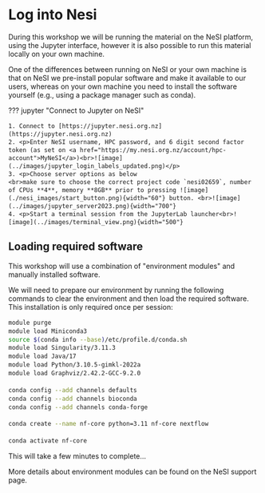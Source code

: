# Log into Nesi

During this workshop we will be running the material on the NeSI platform, using the Jupyter interface, however it is also possible to run this material locally on your own machine.

One of the differences between running on NeSI or your own machine is that on NeSI we pre-install popular software and make it available to our users, whereas on your own machine you need to install the software yourself (e.g., using a package manager such as conda).

??? jupyter "Connect to Jupyter on NeSI"

    1. Connect to [https://jupyter.nesi.org.nz](https://jupyter.nesi.org.nz)
    2. <p>Enter NeSI username, HPC password, and 6 digit second factor token (as set on <a href="https://my.nesi.org.nz/account/hpc-account">MyNeSI</a>)<br>![image](../images/jupyter_login_labels_updated.png)</p>
    3. <p>Choose server options as below
    <br>make sure to choose the correct project code `nesi02659`, number of CPUs **4**, memory **8GB** prior to pressing ![image](./nesi_images/start_button.png){width="60"} button. <br>![image](../images/jupyter_server2023.png){width="700"}
    4. <p>Start a terminal session from the JupyterLab launcher<br>![image](../images/terminal_view.png){width="500"}

## Loading required software

This workshop will use a combination of "environment modules" and manually installed software.

We will need to prepare our environment by running the following commands to clear the environment and then load the required software. This installation is only required once per session:

```bash
module purge
module load Miniconda3
source $(conda info --base)/etc/profile.d/conda.sh
module load Singularity/3.11.3
module load Java/17
module load Python/3.10.5-gimkl-2022a
module load Graphviz/2.42.2-GCC-9.2.0

conda config --add channels defaults
conda config --add channels bioconda
conda config --add channels conda-forge

conda create --name nf-core python=3.11 nf-core nextflow

conda activate nf-core
```

This will take a few minutes to complete...

More details about environment modules can be found on the NeSI support page.
